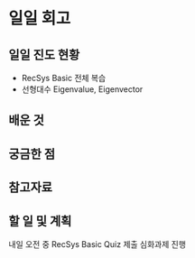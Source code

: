 # 일일 회고

## 일일 진도 현황

- RecSys Basic 전체 복습
- 선형대수 Eigenvalue, Eigenvector

## 배운 것

## 궁금한 점

## 참고자료

## 할 일 및 계획

내일 오전 중 RecSys Basic Quiz 제출
심화과제 진행
